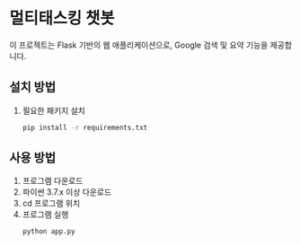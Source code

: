 # 멀티태스킹 챗봇

이 프로젝트는 Flask 기반의 웹 애플리케이션으로, Google 검색 및 요약 기능을 제공합니다.

## 설치 방법

1. 필요한 패키지 설치
   ```bash
   pip install -r requirements.txt

## 사용 방법

1. 프로그램 다운로드
2. 파이썬 3.7.x 이상 다운로드
3. cd 프로그램 위치
4. 프로그램 실행
   ```bash
   python app.py

